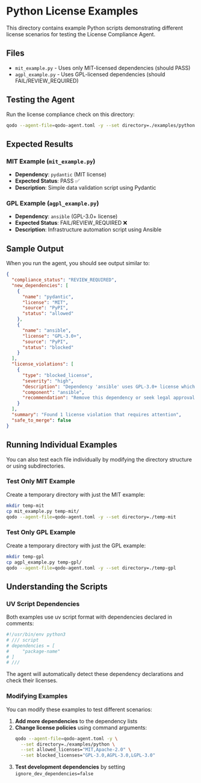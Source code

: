 # Python License Examples

This directory contains example Python scripts demonstrating different license scenarios for testing the License Compliance Agent.

## Files

- `mit_example.py` - Uses only MIT-licensed dependencies (should PASS)
- `agpl_example.py` - Uses GPL-licensed dependencies (should FAIL/REVIEW_REQUIRED)

## Testing the Agent

Run the license compliance check on this directory:

```bash
qodo --agent-file=qodo-agent.toml -y --set directory=./examples/python
```

## Expected Results

### MIT Example (`mit_example.py`)
- **Dependency**: `pydantic` (MIT license)
- **Expected Status**: PASS ✅
- **Description**: Simple data validation script using Pydantic

### GPL Example (`agpl_example.py`) 
- **Dependency**: `ansible` (GPL-3.0+ license)
- **Expected Status**: FAIL/REVIEW_REQUIRED ❌
- **Description**: Infrastructure automation script using Ansible

## Sample Output

When you run the agent, you should see output similar to:

```json
{
  "compliance_status": "REVIEW_REQUIRED",
  "new_dependencies": [
    {
      "name": "pydantic",
      "license": "MIT",
      "source": "PyPI",
      "status": "allowed"
    },
    {
      "name": "ansible",
      "license": "GPL-3.0+",
      "source": "PyPI",
      "status": "blocked"
    }
  ],
  "license_violations": [
    {
      "type": "blocked_license",
      "severity": "high", 
      "description": "Dependency 'ansible' uses GPL-3.0+ license which is in the blocked list",
      "component": "ansible",
      "recommendation": "Remove this dependency or seek legal approval for GPL usage"
    }
  ],
  "summary": "Found 1 license violation that requires attention",
  "safe_to_merge": false
}
```

## Running Individual Examples

You can also test each file individually by modifying the directory structure or using subdirectories.

### Test Only MIT Example
Create a temporary directory with just the MIT example:
```bash
mkdir temp-mit
cp mit_example.py temp-mit/
qodo --agent-file=qodo-agent.toml -y --set directory=./temp-mit
```

### Test Only GPL Example
Create a temporary directory with just the GPL example:
```bash
mkdir temp-gpl
cp agpl_example.py temp-gpl/
qodo --agent-file=qodo-agent.toml -y --set directory=./temp-gpl
```

## Understanding the Scripts

### UV Script Dependencies
Both examples use uv script format with dependencies declared in comments:

```python
#!/usr/bin/env python3
# /// script
# dependencies = [
#     "package-name"
# ]
# ///
```

The agent will automatically detect these dependency declarations and check their licenses.

### Modifying Examples

You can modify these examples to test different scenarios:

1. **Add more dependencies** to the dependency lists
2. **Change license policies** using command arguments:
   ```bash
   qodo --agent-file=qodo-agent.toml -y \
     --set directory=./examples/python \
     --set allowed_licenses="MIT,Apache-2.0" \
     --set blocked_licenses="GPL-3.0,AGPL-3.0,LGPL-3.0"
   ```
3. **Test development dependencies** by setting `ignore_dev_dependencies=false`
